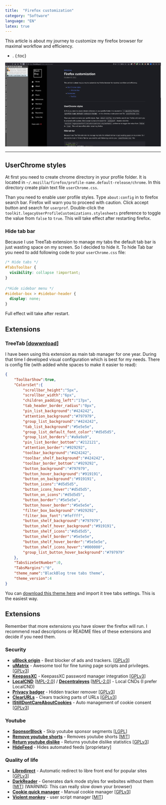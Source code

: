 ```yaml
---
title:  "Firefox customization"
category: "Software"
language: "EN"
latex: true
---
```


This article is about my journey to customize my firefox browser for maximal workflow and efficiency.

- .
{:toc}

![Firefox layout](/assets/img/other/firefox-layout.png)

---

## UserChrome styles

At first you need to create chrome directory in your profile folder.
It is located in `~/.mozilla/firefox/profile-name.default-release/chrome`. In this directory create plain text file `userChrome.css`. 

Than you need to enable user profile styles. Type `about:config` in to firefox search bar.
Firefox will warn you to proceed with caution. Click accept button and search for `userprof`.
Double-click the `toolkit.legacyUserProfileCustomizations.stylesheets` preference to toggle the value from `false` to `true`.
This will take effect after restarting firefox.

### Hide tab bar
Because I use TreeTab extension to manage my tabs the default tab bar is just wasting space on my screen. So I decided to hide it. To hide Tab bar you need to add following code to your `userChrome.css` file:

```css
/* Hide tabs */
#TabsToolbar {
  visibility: collapse !important;
}

/*Hide sidebar menu */
#sidebar-box > #sidebar-header {
  display: none;
}
```
Full effect will take after restart.

## Extensions

### TreeTab [[dowwnload](https://addons.mozilla.org/en-US/firefox/addon/tree-tabs/)]

I have been using this extension as main tab manager for one year.
During that time I developed visual configuration which is best for my needs.
There is config file (with added white spaces to make it easier to read):

```json
{
    "ToolbarShow":true,
    "ColorsSet":{
        "scrollbar_height":"5px",
        "scrollbar_width":"6px",
        "children_padding_left":"17px",
        "tab_header_border_radius":"0px",
        "pin_list_background":"#424242",
        "attention_background":"#797979",
        "group_list_background":"#424242",
        "tab_list_background":"#5e5e5e",
        "group_list_default_font_color":"#d5d5d5",
        "group_list_borders":"#a9a9a9",
        "pin_list_border_bottom":"#212121",
        "attention_border":"#929292",
        "toolbar_background":"#424242",
        "toolbar_shelf_background":"#424242",
        "toolbar_border_bottom":"#929292",
        "button_background":"#797979",
        "button_hover_background":"#919191",
        "button_on_background":"#919191",
        "button_icons":"#d5d5d5",
        "button_icons_hover":"#d5d5d5",
        "button_on_icons":"#d5d5d5",
        "button_border":"#5e5e5e",
        "button_hover_border":"#5e5e5e",
        "filter_box_background":"#929292",
        "filter_box_font":"#feffff",
        "button_shelf_background":"#797979",
        "button_shelf_hover_background":"#919191",
        "button_shelf_icons":"#d5d5d5",
        "button_shelf_border":"#5e5e5e",
        "button_shelf_hover_border":"#5e5e5e",
        "button_shelf_icons_hover":"#000000",
        "group_list_button_hover_background":"#797979"
    },
    "TabsSizeSetNumber":0,
    "TabsMargins":"0",
    "theme_name":"BlackBlog tree tabs theme",
    "theme_version":4
}
```

You can [download this theme here](/assets/download/blackblog-treetabs-theme.tt_theme) and import it tree tabs settings.
This is the easiest way.

## Extensions
Remember that more extensions you have slower the firefox will run.
I recommend read descriptions or README files of these extensions and decide if you need them.


### Security
- [**uBlock origin**](https://addons.mozilla.org/en-US/firefox/addon/ublock-origin/) -
  Best blocker of ads and trackers. [[GPLv3](https://github.com/gorhill/uBlock)]
- [**uMatrix**](https://addons.mozilla.org/en-US/firefox/addon/umatrix/) -
  Awesome tool for fine tuning page scripts and privileges. [[GPLv3](https://github.com/gorhill/uMatrix)]
- [**KeepassXC**](https://addons.mozilla.org/en-US/firefox/addon/keepassxc-browser/) -
  KeepassXC password manager integration [[GPLv3](https://github.com/keepassxreboot/keepassxc-browser)]
- [**LocalCND**](https://addons.mozilla.org/en-US/firefox/addon/localcdn-fork-of-decentraleyes/) [[MPL-2.0](https://codeberg.org/nobody/LocalCDN)] /
  [**Decentraleyes**](https://addons.mozilla.org/en-US/firefox/addon/decentraleyes/) [[MPL-2.0](https://git.synz.io/Synzvato/decentraleyes)] -
  Local CNDs (I prefer LocalCND)
- [**Privacy badger**](https://addons.mozilla.org/en-US/firefox/addon/privacy-badger17/) -
  Hidden tracker remover [[GPLv3](https://github.com/EFForg/privacybadger)]
- [**ClearURLs**](https://addons.mozilla.org/en-US/firefox/addon/clearurls/) -
  Clears tracking parts of URLs [[GPLv3](https://gitlab.com/ClearURLs/ClearUrls/)]
- [**IStillDontCareAboutCookies**](https://addons.mozilla.org/en-US/firefox/addon/istilldontcareaboutcookies/) -
  Auto management of cookie consent [[GPLv3](https://github.com/OhMyGuus/I-Still-Dont-Care-About-Cookies)]


### Youtube
- [**SponsorBlock**](https://addons.mozilla.org/en-US/firefox/addon/sponsorblock/) -
  Skip youtube sponsor segments [[LGPL](https://github.com/ajayyy/SponsorBlock)]
- [**Remove youtube shorts**](https://addons.mozilla.org/en-US/firefox/addon/remove-youtube-shorts/) -
  Removes youtube shorts [[MIT](https://github.com/raven0230/Remove-Youtube-Shorts)]
- [**Return youtube dislike**](https://addons.mozilla.org/en-US/firefox/addon/return-youtube-dislikes/) -
  Returns youtube dislike statistics [[GPLv3](https://github.com/Anarios/return-youtube-dislike)]
- [**HideFeed**](https://addons.mozilla.org/en-US/firefox/addon/hide-feed/) -
  Hides automated feeds [proprietary]


### Quality of life
- [**Libredirect**](https://addons.mozilla.org/en-US/firefox/addon/libredirect/) -
  Automatic redirect to libre front end for popular sites [[GPLv3](https://codeberg.org/LibRedirect/)]
- [**DarkReader**](https://addons.mozilla.org/en-US/firefox/addon/darkreader/) -
  Generates dark mode styles for websites without them [[MIT](https://github.com/darkreader/darkreader)]
  (WARNING: This can really slow down your browser)
- [**Cookie quick manager**](https://addons.mozilla.org/en-US/firefox/addon/cookie-quick-manager/) -
  Manual cookie manager [[GPLv3](https://github.com/ysard/cookie-quick-manager)]
- [**Violent monkey**](https://addons.mozilla.org/en-US/firefox/addon/violentmonkey/) -
  user script manager [[MIT](https://github.com/violentmonkey/violentmonkey)]

